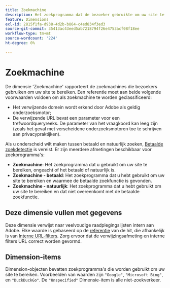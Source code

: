 ```yaml
---
title: Zoekmachine
description: Het zoekprogramma dat de bezoeker gebruikte om uw site te bereiken.
feature: Dimensions
exl-id: 2815f1fa-d938-4d2b-b864-c4ed834f3ed3
source-git-commit: 35413ac43eed5ab7218794f26e4753acf08f18ee
workflow-type: tm+mt
source-wordcount: '224'
ht-degree: 0%

---
```


# Zoekmachine

De dimensie &#39;Zoekmachine&#39; rapporteert de zoekmachines die bezoekers gebruiken om uw site te bereiken. Een referentie moet aan beide volgende voorwaarden voldoen om als zoekmachine te worden geclassificeerd:

* Het verwijzende domein wordt erkend door Adobe als geldig onderzoeksmotor;
* De verwijzende URL bevat een parameter voor een trefwoordqueryreeks. De parameter van het vraagkoord kan leeg zijn (zoals het geval met verscheidene onderzoeksmotoren toe te schrijven aan privacypraktijken).

Als u onderscheid wilt maken tussen betaald en natuurlijk zoeken, [Betaalde zoekdetectie](/help/admin/admin/paid-search-detection/paid-search-detection.md) is vereist. Er zijn meerdere afmetingen beschikbaar voor zoekprogramma&#39;s:

* **Zoekmachine**: Het zoekprogramma dat u gebruikt om uw site te bereiken, ongeacht of het betaald of natuurlijk is.
* **Zoekmachine - betaald**: Het zoekprogramma dat u hebt gebruikt om uw site te bereiken en waarmee de betaalde zoekfunctie is gevonden.
* **Zoekmachine - natuurlijk**: Het zoekprogramma dat u hebt gebruikt om uw site te bereiken en dat niet overeenkomt met de betaalde zoekfunctie.

## Deze dimensie vullen met gegevens

Deze dimensie verwijst naar veelvoudige raadplegingslijsten intern aan Adobe. Elke waarde is gebaseerd op de [referentie](referrer.md) van de hit, die afhankelijk is van [Interne URL-filters](/help/admin/admin/internal-url-filter-admin.md). Zorg ervoor dat de verwijzingsafmeting en interne filters URL correct worden gevormd.

## Dimension-items

Dimension-objecten bevatten zoekprogramma&#39;s die worden gebruikt om uw site te bereiken. Voorbeelden van waarden zijn `"Google"`, `"Microsoft Bing"`, en `"DuckDuckGo"`. De `"Unspecified"` Dimensie-item is alle niet-zoekverkeer.

